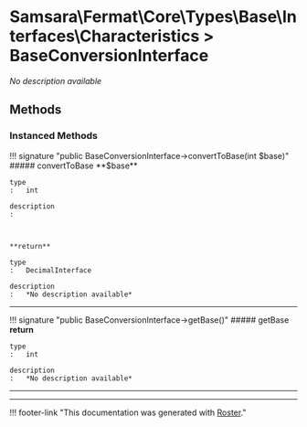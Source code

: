 # Samsara\Fermat\Core\Types\Base\Interfaces\Characteristics > BaseConversionInterface

*No description available*


## Methods


### Instanced Methods

!!! signature "public BaseConversionInterface->convertToBase(int $base)"
    ##### convertToBase
    **$base**

    type
    :   int

    description
    :   
    
    

    **return**

    type
    :   DecimalInterface

    description
    :   *No description available*
    
---

!!! signature "public BaseConversionInterface->getBase()"
    ##### getBase
    **return**

    type
    :   int

    description
    :   *No description available*
    
---




---
!!! footer-link "This documentation was generated with [Roster](https://jordanrl.github.io/Roster/)."